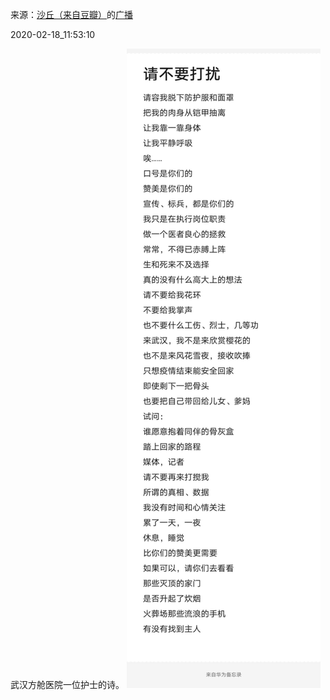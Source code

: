 来源：[沙丘（来自豆瓣）](https://www.douban.com/people/54876686/)的[广播](https://www.douban.com/people/54876686/status/2818530638/)


2020-02-18_11:53:10


武汉方舱医院一位护士的诗。
![](./pic/2020-02-18_11:53:10-沙丘的广播1.jpg)  


